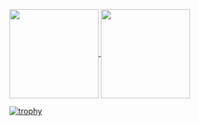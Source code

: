 <!--
**Lumonde-software/Lumonde-software** is a ✨ _special_ ✨ repository because its `README.md` (this file) appears on your GitHub profile.

Here are some ideas to get you started:

- 🔭 I’m currently working on ...
- 🌱 I’m currently learning ...
- 👯 I’m looking to collaborate on ...
- 🤔 I’m looking for help with ...
- 💬 Ask me about ...
- 📫 How to reach me: ...
- 😄 Pronouns: ...
- ⚡ Fun fact: ...
-->

<a href="https://github.com/anuraghazra/github-readme-stats">
  <img align="center" height="160px" src="https://github-readme-stats.vercel.app/api?username=Lumonde-software&show_icons=true&theme=jolly&hide=" />
</a>

<a href="https://github.com/anuraghazra/convoychat">
  <img align="center" height="160px" src="https://github-readme-stats.vercel.app/api/top-langs/?username=Lumonde-software&layout=compact&theme=jolly&hide=" />
</a>

[![trophy](https://github-profile-trophy.vercel.app/?username=Lumonde-software&rank=-?&theme=algolia&hide=)](https://github.com/ryo-ma/github-profile-trophy)
